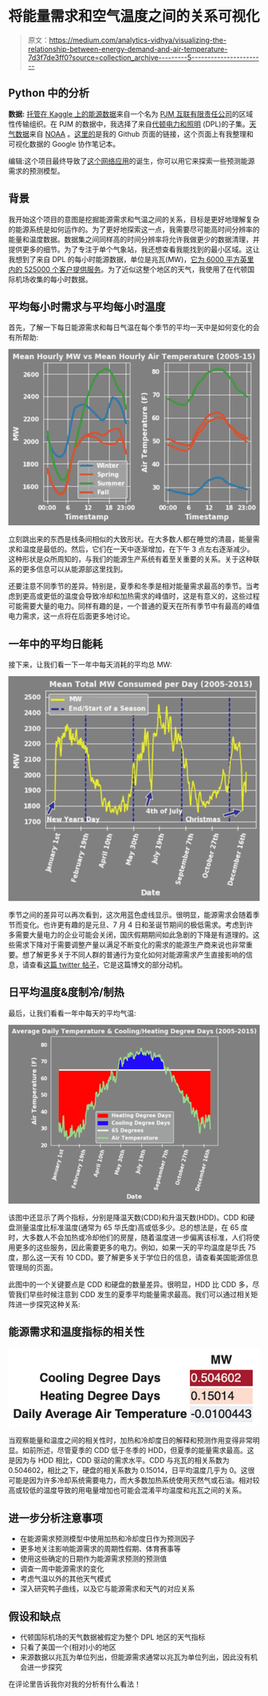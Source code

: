 # 将能量需求和空气温度之间的关系可视化

> 原文：<https://medium.com/analytics-vidhya/visualizing-the-relationship-between-energy-demand-and-air-temperature-7d3f7de3ff0?source=collection_archive---------5----------------------->

## Python 中的分析

**数据:** [托管在 Kaggle 上的能源数据](https://www.kaggle.com/robikscube/hourly-energy-consumption#pjm_hourly_est.csv)来自一个名为 [PJM 互联有限责任公司](https://www.pjm.com/)的区域性传输组织。在 PJM 的数据中，我选择了来自[代顿电力和照明](https://www.dpandl.com/About-DPL/Our-Company/Corporate-Information/Fast-Facts/) (DPL)的子集。[天气数据](https://www.ncei.noaa.gov/data/local-climatological-data/access/)来自 [NOAA](https://www.ncei.noaa.gov/) 。[这里的](https://github.com/cjakuc/DS-Unit1-Build-Week/tree/master/Notebooks)是我的 Github 页面的链接，这个页面上有我整理和可视化数据的 Google 协作笔记本。

编辑:这个项目最终导致了[这个网络应用](https://energydemandforecast.herokuapp.com/)的诞生，你可以用它来探索一些预测能源需求的预测模型。

## 背景

我开始这个项目的意图是挖掘能源需求和气温之间的关系，目标是更好地理解复杂的能源系统是如何运作的。为了更好地探索这一点，我需要尽可能高时间分辨率的能量和温度数据。数据集之间同样高的时间分辨率将允许我做更少的数据清理，并提供更多的细节。为了专注于单个气象站，我还想查看我能找到的最小区域。这让我想到了来自 DPL 的每小时能源数据，单位是兆瓦(MW)，[它为 6000 平方英里内的 525000 个客户提供服务](https://www.dpandl.com/About-DPL/Our-Company/Corporate-Information/Fast-Facts/)。为了近似这整个地区的天气，我使用了在代顿国际机场收集的每小时数据。

## 平均每小时需求与平均每小时温度

首先，了解一下每日能源需求和每日气温在每个季节的平均一天中是如何变化的会有所帮助:

![](img/9b7b4ff09784682ba4c4d633d2dfb60a.png)

立刻跳出来的东西是线条间相似的大致形状。在大多数人都在睡觉的清晨，能量需求和温度是最低的。然后，它们在一天中逐渐增加，在下午 3 点左右逐渐减少。这种形状是众所周知的，与我们的能源生产系统有着至关重要的关系。关于这种联系的更多信息可以从能源部这里找到。

还要注意不同季节的差异。特别是，夏季和冬季是相对能量需求最高的季节。当考虑到更高或更低的温度会导致冷却和加热需求的峰值时，这是有意义的，这些过程可能需要大量的电力。同样有趣的是，一个普通的夏天在所有季节中有最高的峰值电力需求，这一点将在后面更多地讨论。

## **一年中的平均日能耗**

接下来，让我们看一下一年中每天消耗的平均总 MW:

![](img/cd24f252ae487fb285c2d26e5f131a98.png)

季节之间的差异可以再次看到，这次用蓝色虚线显示。很明显，能源需求会随着季节而变化。也许更有趣的是元旦、7 月 4 日和圣诞节期间的极低需求。考虑到许多需要大量电力的企业可能会关闭，国庆假期期间如此急剧的下降是有道理的。这些需求下降对于需要调整产量以满足不断变化的需求的能源生产商来说也非常重要。想了解更多关于不同人群的普通行为变化如何对能源需求产生直接影响的信息，请查看[这篇 twitter 帖子](https://twitter.com/FryRsquared/status/1222114027767312385)，它是这篇博文的部分动机。

## **日平均温度&度制冷/制热**

最后，让我们看看一年中每天的平均气温:

![](img/a80fc8b07880eb1d89e0f126a26deb94.png)

该图中还显示了两个指标，分别是降温天数(CDD)和升温天数(HDD)。CDD 和硬盘测量温度比标准温度(通常为 65 华氏度)高或低多少。总的想法是，在 65 度时，大多数人不会加热或冷却他们的房屋，随着温度进一步偏离该标准，人们将使用更多的这些服务，因此需要更多的电力。例如，如果一天的平均温度是华氏 75 度，那么这一天有 10 CDD。要了解更多关于学位日的信息，请查看美国能源信息管理局的页面。

此图中的一个关键要点是 CDD 和硬盘的数量差异。很明显，HDD 比 CDD 多，尽管我们早些时候注意到 CDD 发生的夏季平均能量需求最高。我们可以通过相关矩阵进一步探究这种关系:

## **能源需求和温度指标的相关性**

![](img/d26e70312bc8a4c2c81e45a883c92858.png)

当观察能量和温度之间的相关性时，加热和冷却度日的解释和预测作用变得非常明显。如前所述，尽管夏季的 CDD 低于冬季的 HDD，但夏季的能量需求最高。这是因为与 HDD 相比，CDD 驱动的需求水平。CDD 与兆瓦的相关系数为 0.504602，相比之下，硬盘的相关系数为 0.15014，日平均温度几乎为 0。这很可能是因为许多冷却系统需要电力，而大多数加热系统使用天然气或石油。相对较高或较低的温度导致的用电量增加也可能会混淆平均温度和兆瓦之间的关系。

## **进一步分析注意事项**

*   在能源需求预测模型中使用加热和冷却度日作为预测因子
*   更多地关注影响能源需求的周期性假期、体育赛事等
*   使用这些确定的日期作为能源需求预测的预测值
*   调查一周中能源需求的变化
*   考虑气温以外的其他天气模式
*   深入研究鸭子曲线，以及它与能源需求和天气的对应关系

## **假设和缺点**

*   代顿国际机场的天气数据被假定为整个 DPL 地区的天气指标
*   只看了美国一个(相对)小的地区
*   来源数据以兆瓦为单位列出，但能源需求通常以兆瓦为单位列出，因此没有机会进一步探究

在评论里告诉我你对我的分析有什么看法！